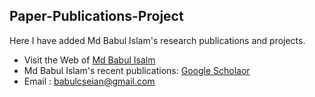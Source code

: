 ## Paper-Publications-Project

Here I have added Md Babul Islam's research publications and projects.
* Visit the Web of [Md Babul Isalm ](https://babulcseian.github.io/)
*  Md Babul Islam's recent publications: [Google Scholaor ]([https://babulcseian.github.io/](https://scholar.google.com/citations?user=Zaf5EhQAAAAJ&hl=en&authuser=1)https://scholar.google.com/citations?user=Zaf5EhQAAAAJ&hl=en&authuser=1)
* Email : babulcseian@gmail.com
